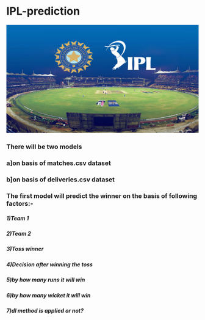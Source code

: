# IPL-prediction
<img src="https://github.com/Ashishkumarpanda/IPL-prediction/blob/master/dataset/ipl.jpg"></img>





### There will be two models
###               a]on basis of matches.csv dataset
###               b]on basis of deliveries.csv dataset
### The first model will predict the winner on the basis of following factors:-
#####        1)Team 1
#####        2)Team 2
#####        3)Toss winner
#####        4)Decision after winning the toss
#####        5)by how many runs it will win
#####        6)by how many wicket it will win
#####        7)dl method is applied or not?
